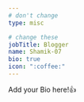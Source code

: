 ```yaml
---
# don't change
type: misc

# change these
jobTitle: Blogger
name: Shamik-07
bio: true
icon: ":coffee:"
---
```


Add your Bio here!:+1: